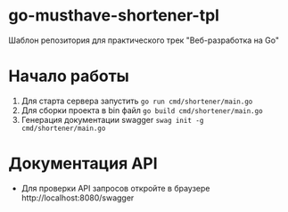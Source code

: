 # go-musthave-shortener-tpl

Шаблон репозитория для практического трек "Веб-разработка на Go"

# Начало работы

1. Для старта сервера запустить `go run cmd/shortener/main.go`
2. Для сборки проекта в bin файл `go build cmd/shortener/main.go`
3. Генерация документации swagger `swag init -g cmd/shortener/main.go`

# Документация API
- Для проверки API запросов откройте в браузере http://localhost:8080/swagger